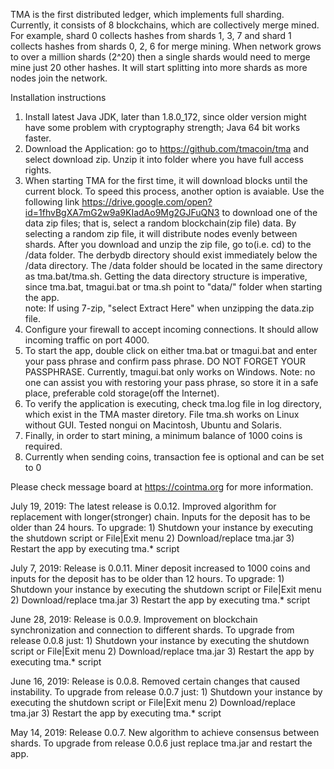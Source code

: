 TMA is the first distributed ledger, which implements full sharding. Currently, it consists of 8 blockchains, which are collectively merge mined. For example, shard 0 collects hashes from shards 1, 3, 7 and shard 1 collects hashes from shards 0, 2, 6 for merge mining. When network grows to over a million shards (2^20) then a single shards would need to merge mine just 20 other hashes.
It will start splitting into more shards as more nodes join the network.

Installation instructions

1)    Install latest Java JDK, later than 1.8.0_172, since older version might have some problem with cryptography strength; Java 64 bit works faster.
2)    Download the Application: go to https://github.com/tmacoin/tma and select download zip. Unzip it into folder where you have full access rights.
3)    When starting TMA for the first time, it will download blocks until the current block. To speed this process, another option is avaiable. Use the following link https://drive.google.com/open?id=1fhvBgXA7mG2w9a9KIadAo9Mg2GJFuQN3 to download one of the data zip files; that is, select a random blockchain(zip file) data. By selecting a random zip file, it will distribute nodes evenly between shards. After you download and unzip the zip file, go to(i.e. cd) to the /data folder. The derbydb directory should exist immediately below the /data directory. The /data folder should be located in the same directory as tma.bat/tma.sh.  Getting the data directory structure is imperative, since tma.bat, tmagui.bat or tma.sh point to "data/" folder when starting the app.     
      note:  If using 7-zip, "select Extract Here" when unzipping the data.zip file.
4)    Configure your firewall to accept incoming connections. It should allow incoming traffic on port 4000.
5)    To start the app, double click on either tma.bat or tmagui.bat and enter your pass phrase and confirm pass phrase. DO NOT FORGET YOUR PASSPHRASE. Currently, tmagui.bat only works on Windows. Note: no one can assist you with restoring your pass phrase, so store it in a safe place, preferable cold storage(off the Internet).
6)    To verify the application is executing, check tma.log file in log directory, which exist in the TMA master diretory. File tma.sh works on Linux without GUI. Tested nongui on Macintosh, Ubuntu and Solaris.
7)    Finally, in order to start mining, a minimum balance of 1000 coins is required.
8)    Currently when sending coins, transaction fee is optional and can be set to 0

Please check message board at https://cointma.org for more information.

July 19, 2019: The latest release is 0.0.12. Improved algorithm for replacement with longer(stronger) chain. Inputs for the deposit has to be older than 24 hours. To upgrade: 
      1) Shutdown your instance by executing the shutdown script or File|Exit menu
      2) Download/replace tma.jar
      3) Restart the app by executing tma.* script
      
July 7, 2019: Release is 0.0.11. Miner deposit increased to 1000 coins and inputs for the deposit has to be older than 12 hours. To upgrade: 
      1) Shutdown your instance by executing the shutdown script or File|Exit menu
      2) Download/replace tma.jar
      3) Restart the app by executing tma.* script

June 28, 2019: Release is 0.0.9. Improvement on blockchain synchronization and connection to different shards. To upgrade from release 0.0.8 just: 
      1) Shutdown your instance by executing the shutdown script or File|Exit menu
      2) Download/replace tma.jar
      3) Restart the app by executing tma.* script

June 16, 2019: Release is 0.0.8. Removed certain changes that caused instability. To upgrade from release 0.0.7 just: 
      1) Shutdown your instance by executing the shutdown script or File|Exit menu
      2) Download/replace tma.jar
      3) Restart the app by executing tma.* script

May 14, 2019: Release 0.0.7. New algorithm to achieve consensus between shards. To upgrade from release 0.0.6 just replace tma.jar and restart the app.

